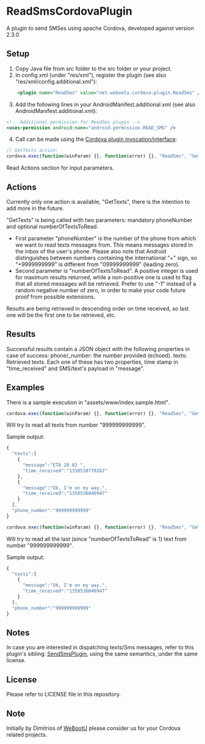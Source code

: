 ReadSmsCordovaPlugin
====================

A plugin to send SMSes using apache Cordova, developed against version 2.3.0

Setup
-----

1. Copy Java file from src folder to the src folder or your project.
2. In config.xml (under "res/xml"), register the plugin (see also "res/xml/config.additional.xml"):

```xml
    <plugin name="ReadSms" value="net.webootu.cordova.plugin.ReadSms" />
```

3. Add the following lines in your AndroidManifest.additional.xml (see also AndroidManifest.additional.xml):

```xml
<!-- Additional permission for ReadSms plugin -->
<uses-permission android:name="android.permission.READ_SMS" />
```

4. Call can be made using the [Cordova plugin invocation/interface](http://docs.phonegap.com/en/2.3.0/guide_plugin-development_index.md.html#Plugin%20Development%20Guide):

```javascript
// GetTexts action:
cordova.exec(function(winParam) {}, function(error) {}, "ReadSms", "GetTexts", [phoneNumber, numberOfTextsToRead]);
```

Read Actions section for input parameters.

Actions
-------
Currently only one action is available, "GetTexts", there is the intention to add more in the future.

"GetTexts" is being called with two parameters: mandatory phoneNumber and optional numberOfTextsToRead.
* First parameter "phoneNumber" is the number of the phone from which we want to read texts messages from. This means messages stored in the inbox of the user's phone.  Please also note that Android distinguishes between numbers containing the international "+" sign, so "+9999999999" is different from "09999999999" (leading zero).
* Second parameter is "numberOfTextsToRead". A positive integer is used for maximum results returned, while a non-positive one is used to flag that all stored messages will be retrieved. Prefer to use "-1" instead of a random negative number of zero, in order to make your code future proof from possible extensions.

Results are being retrieved in descending order on time received, so last one will be the first one to be retrieved, etc.

Results
-------

Successful results contain a JSON object with the following properties in case of success:
phone/_number: the number provided (echoed).
texts: Retrieved texts. Each one of these has two properties, time stamp in "time_received" and SMS/text's payload in "message".

Examples
--------

There is a sample execution in "assets/www/index.sample.html".

```javascript
cordova.exec(function(winParam) {}, function(error) {}, "ReadSms", "GetTexts", ["999999999999", -1]);
```

Will try to read all texts from number "999999999999".

Sample output:

```javascript
{
  "texts":[
    {
      "message":"ETA 20.02 ",
      "time_received":"1358538770262"
    },
    {
      "message":"Ok, I'm on my way.",
      "time_received":"1358536046947"
    }
  ],
  "phone_number":"999999999999"
}
```

```javascript
cordova.exec(function(winParam) {}, function(error) {}, "ReadSms", "GetTexts", ["999999999999", 1]);
```

Will try to read all the last (since "numberOfTextsToRead" is 1) text from number "999999999999".

Sample output:

```javascript
{
  "texts":[
    {
      "message":"Ok, I'm on my way.",
      "time_received":"1358536046947"
    }
  ],
  "phone_number":"999999999999"
}
```

Notes
-----

In case you are interested in dispatching texts/Sms messages, refer to this plugin's sibling: [SendSmsPlugin](https://github.com/dimitrismistriotis/SendSmsCordovaPlugin), using the same semantics, under the same license.

License
-------
Please refer to LICENSE file in this repository.

Note
----
Initially by Dimitrios of [WeBootU](http://www.webootu.com) please consider us for your Cordova related projects.

